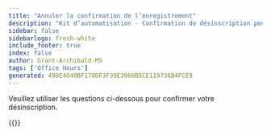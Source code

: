 ```yaml
---
title: "Annuler la confirmation de l’enregistrement"
description: "Kit d’automatisation - Confirmation de désinscription pendant les heures de bureau"
sidebar: false
sidebarlogo: fresh-white
include_footer: true
index: false
author: Grant-Archibald-MS
tags: ['Office Hours']
generated: 498E4040BF170DF3F39E3966B5CE119736B4FCE9
---
```


Veuillez utiliser les questions ci-dessous pour confirmer votre désinscription.

{{<questions name="/content/fr/office-hours/unregister-confirm.json" completed="Merci d’avoir complété la confirmation de désinscription" showNavigationButtons="false" locale="fr">}}
